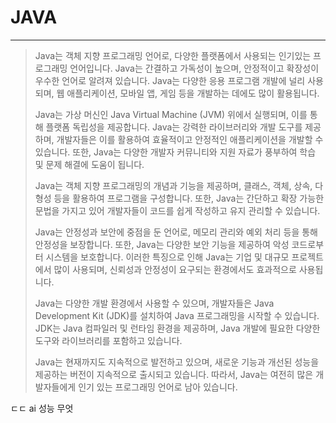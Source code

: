 # JAVA

---

> Java는 객체 지향 프로그래밍 언어로, 다양한 플랫폼에서 사용되는 인기있는 프로그래밍 언어입니다. Java는 간결하고 가독성이 높으며, 안정적이고 확장성이 우수한 언어로 알려져 있습니다. Java는 다양한 응용 프로그램 개발에 널리 사용되며, 웹 애플리케이션, 모바일 앱, 게임 등을 개발하는 데에도 많이 활용됩니다.
> 
> 
> Java는 가상 머신인 Java Virtual Machine (JVM) 위에서 실행되며, 이를 통해 플랫폼 독립성을 제공합니다. Java는 강력한 라이브러리와 개발 도구를 제공하며, 개발자들은 이를 활용하여 효율적이고 안정적인 애플리케이션을 개발할 수 있습니다. 또한, Java는 다양한 개발자 커뮤니티와 지원 자료가 풍부하여 학습 및 문제 해결에 도움이 됩니다.
> 
> Java는 객체 지향 프로그래밍의 개념과 기능을 제공하며, 클래스, 객체, 상속, 다형성 등을 활용하여 프로그램을 구성합니다. 또한, Java는 간단하고 확장 가능한 문법을 가지고 있어 개발자들이 코드를 쉽게 작성하고 유지 관리할 수 있습니다.
> 
> Java는 안정성과 보안에 중점을 둔 언어로, 메모리 관리와 예외 처리 등을 통해 안정성을 보장합니다. 또한, Java는 다양한 보안 기능을 제공하여 악성 코드로부터 시스템을 보호합니다. 이러한 특징으로 인해 Java는 기업 및 대규모 프로젝트에서 많이 사용되며, 신뢰성과 안정성이 요구되는 환경에서도 효과적으로 사용됩니다.
> 
> Java는 다양한 개발 환경에서 사용할 수 있으며, 개발자들은 Java Development Kit (JDK)를 설치하여 Java 프로그래밍을 시작할 수 있습니다. JDK는 Java 컴파일러 및 런타임 환경을 제공하며, Java 개발에 필요한 다양한 도구와 라이브러리를 포함하고 있습니다.
> 
> Java는 현재까지도 지속적으로 발전하고 있으며, 새로운 기능과 개선된 성능을 제공하는 버전이 지속적으로 출시되고 있습니다. 따라서, Java는 여전히 많은 개발자들에게 인기 있는 프로그래밍 언어로 남아 있습니다.
> 

ㄷㄷ ai 성능 무엇
